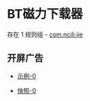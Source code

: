 # BT磁力下载器

存在 1 规则组 - [com.ncili.jie](/src/apps/com.ncili.jie.ts)

## 开屏广告

- [示例-0](https://m.gkd.li/58279234/fdda12a5-3a0a-450e-947e-73b48c1667da)

- [快照-0](https://i.gkd.li/import/13544299)
